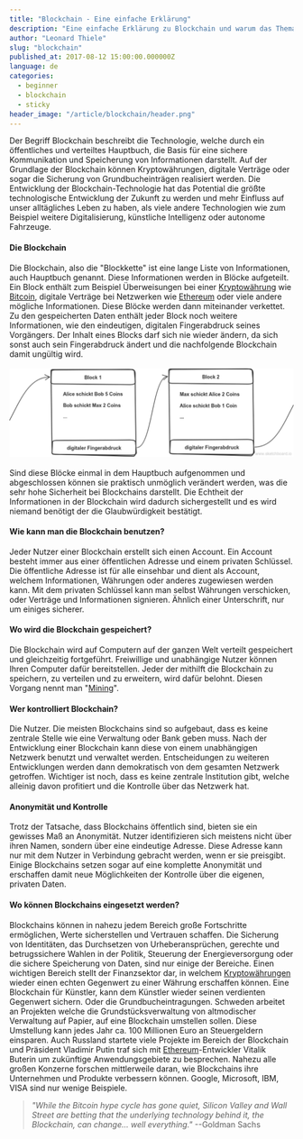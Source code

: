 ```yaml
---
title: "Blockchain - Eine einfache Erklärung"
description: "Eine einfache Erklärung zu Blockchain und warum das Thema so wichtig ist"
author: "Leonard Thiele"
slug: "blockchain"
published_at: 2017-08-12 15:00:00.000000Z
language: de
categories:
  - beginner
  - blockchain
  - sticky
header_image: "/article/blockchain/header.png"
---
```


Der Begriff Blockchain beschreibt die Technologie, welche durch ein öffentliches und verteiltes Hauptbuch, die Basis für eine sichere Kommunikation und Speicherung von Informationen darstellt. Auf der Grundlage der Blockchain können Kryptowährungen, digitale Verträge oder sogar die Sicherung von Grundbucheinträgen realisiert werden.
Die Entwicklung der Blockchain-Technologie hat das Potential die größte technologische Entwicklung der Zukunft zu werden und mehr Einfluss auf unser alltägliches Leben zu haben, als viele andere Technologien wie zum Beispiel weitere Digitalisierung, künstliche Intelligenz oder autonome Fahrzeuge.

#### Die Blockchain

Die Blockchain, also die "Blockkette" ist eine lange Liste von Informationen, auch Hauptbuch genannt. Diese Informationen werden in Blöcke aufgeteilt. Ein Block enthält zum Beispiel Überweisungen bei einer [Kryptowährung](/article/cryptocurrencies) wie [Bitcoin](/article/bitcoin), digitale Verträge bei Netzwerken wie [Ethereum](/article/Ethereum) oder viele andere mögliche Informationen. Diese Blöcke werden dann miteinander verkettet. Zu den gespeicherten Daten enthält jeder Block noch weitere Informationen, wie den eindeutigen, digitalen Fingerabdruck seines Vorgängers. Der Inhalt eines Blocks darf sich nie wieder ändern, da sich sonst auch sein Fingerabdruck ändert und die nachfolgende Blockchain damit ungültig wird.
<br><br>
![Blockchain Einfach](/article/blockchain/cryptocurrencies_block.png)
<br><br>
Sind diese Blöcke einmal in dem Hauptbuch aufgenommen und abgeschlossen können sie praktisch unmöglich verändert werden, was die sehr hohe Sicherheit bei Blockchains darstellt. Die Echtheit der Informationen in der Blockchain wird dadurch sichergestellt und es wird niemand benötigt der die Glaubwürdigkeit bestätigt.

#### Wie kann man die Blockchain benutzen?

Jeder Nutzer einer Blockchain erstellt sich einen Account. Ein Account besteht immer aus einer öffentlichen Adresse und einem privaten Schlüssel. Die öffentliche Adresse ist für alle einsehbar und dient als Account, welchem Informationen, Währungen oder anderes zugewiesen werden kann. Mit dem privaten Schlüssel kann man selbst Währungen verschicken, oder Verträge und Informationen signieren. Ähnlich einer Unterschrift, nur um einiges sicherer.

#### Wo wird die Blockchain gespeichert?

Die Blockchain wird auf Computern auf der ganzen Welt verteilt gespeichert und gleichzeitig fortgeführt. Freiwillige und unabhängige Nutzer können Ihren Computer dafür bereitstellen. Jeder der mithilft die Blockchain zu speichern, zu verteilen und zu erweitern, wird dafür belohnt. Diesen Vorgang nennt man "[Mining](/article/mining)".

#### Wer kontrolliert Blockchain?

Die Nutzer. Die meisten Blockchains sind so aufgebaut, dass es keine zentrale Stelle wie eine Verwaltung oder Bank geben muss. Nach der Entwicklung einer Blockchain kann diese von einem unabhängigen Netzwerk benutzt und verwaltet werden. Entscheidungen zu weiteren Entwicklungen werden dann demokratisch von dem gesamten Netzwerk getroffen. Wichtiger ist noch, dass es keine zentrale Institution gibt, welche alleinig davon profitiert und die Kontrolle über das Netzwerk hat.

#### Anonymität und Kontrolle

Trotz der Tatsache, dass Blockchains öffentlich sind, bieten sie ein gewisses Maß an Anonymität. Nutzer identifizieren sich meistens nicht über ihren Namen, sondern über eine eindeutige Adresse. Diese Adresse kann nur mit dem Nutzer in Verbindung gebracht werden, wenn er sie preisgibt. Einige Blockchains setzen sogar auf eine komplette Anonymität und erschaffen damit neue Möglichkeiten der Kontrolle über die eigenen, privaten Daten.

#### Wo können Blockchains eingesetzt werden?

Blockchains können in nahezu jedem Bereich große Fortschritte ermöglichen, Werte sicherstellen und Vertrauen schaffen. Die Sicherung von Identitäten, das Durchsetzen von Urheberansprüchen, gerechte und betrugssichere Wahlen in der Politik, Steuerung der Energieversorgung oder die sichere Speicherung von Daten, sind nur einige der Bereiche. Einen wichtigen Bereich stellt der Finanzsektor dar, in welchem [Kryptowährungen](/article/cryptocurrencies) wieder einen echten Gegenwert zu einer Währung erschaffen können. Eine Blockchain für Künstler, kann dem Künstler wieder seinen verdienten Gegenwert sichern. Oder die Grundbucheintragungen. Schweden arbeitet an Projekten welche die Grundstücksverwaltung von altmodischer Verwaltung auf Papier, auf eine Blockchain umstellen sollen. Diese Umstellung kann jedes Jahr ca. 100 Millionen Euro an Steuergeldern einsparen. Auch Russland startete viele Projekte im Bereich der Blockchain und Präsident Vladimir Putin traf sich mit [Ethereum](/article/Ethereum)-Entwickler Vitalik Buterin um zukünftige Anwendungsgebiete zu besprechen. Nahezu alle großen Konzerne forschen mittlerweile daran, wie Blockchains ihre Unternehmen und Produkte verbessern können. Google, Microsoft, IBM, VISA sind nur wenige Beispiele.

>*"While the Bitcoin hype cycle has gone quiet, Silicon Valley and Wall Street are betting that the underlying technology behind it, the Blockchain, can change... well everything."*
--Goldman Sachs


